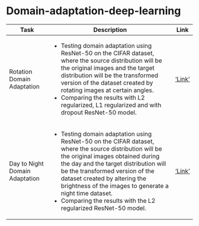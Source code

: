 # Domain-adaptation-deep-learning

| Task | Description | Link |
| --- | --- | --- |
| Rotation Domain Adaptation | <ul><li>Testing domain adaptation using ResNet-50 on the CIFAR dataset, where the source distribution will be the original images and the target distribution will be the transformed version of the dataset created by rotating images at certain angles.</li><li>Comparing the results with L2 regularized, L1 regularized and with dropout ResNet-50 model.</li></ul>| [‘Link’](https://github.com/saurabhkoshatwar/Domain-adaptation-deep-learning/tree/main/domain%20adaptation%20using%20deep%20learning/Rotation%20Domain%20Adaptation) |
| Day to Night Domain Adaptation | <ul><li>Testing domain adaptation using ResNet-50 on the CIFAR dataset, where the source distribution will be the original images obtained during the day and the target distribution will be the transformed version of the dataset created by altering the brightness of the images to generate a night time dataset.</li><li>Comparing the results with the L2 regularized ResNet-50 model.</li></ul>| [‘Link’](https://github.com/saurabhkoshatwar/Domain-adaptation-deep-learning/tree/main/domain%20adaptation%20using%20deep%20learning/Day%20to%20Night%20Domain%20Adaptation) |



